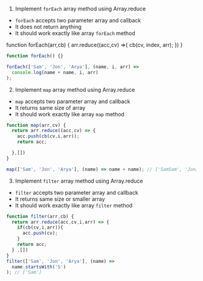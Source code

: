 1. Implement `forEach` array method using Array.reduce

- `forEach` accepts two parameter array and callback
- It does not return anything
- It should work exactly like array `forEach` method

function forEach(arr,cb) {
  arr.reduce((acc,cv) =>{
    cb(cv, index, arr);
  })
}

```js
function forEach() {}

forEach(['Sam', 'Jon', 'Arya'], (name, i, arr) =>
  console.log(name + name, i, arr)
);
```

2. Implement `map` array method using Array.reduce

- `map` accepts two parameter array and callback
- It returns same size of array
- It should work exactly like array `map` method

```js
function map(arr,cv) {
  return arr.reduce((acc,cv) => {
    acc.push(cb(cv,i,arr));
    return acc;

  },[])
}

map(['Sam', 'Jon', 'Arya'], (name) => name + name); // ['SamSam', 'JonJon', 'AryaArya']
```

3. Implement `filter` array method using Array.reduce

- `filter` accepts two parameter array and callback
- It returns same size or smaller array
- It should work exactly like array `filter` method

```js
function filter(arr,cb) {
  return arr.reduce(acc,cv,i,arr) => {
    if(cb(cv,i,arr)){
      acc.push(cv);
    }
    return acc;
  } ,[])
}
filter(['Sam', 'Jon', 'Arya'], (name) =>
  name.startsWith('S')
); // ['Sam']
```
